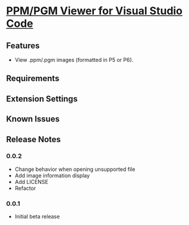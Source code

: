 # [PPM/PGM Viewer for Visual Studio Code](https://marketplace.visualstudio.com/items?itemName=ngtystr.ppm-pgm-viewer-for-vscode)

## Features

- View .ppm/.pgm images (formatted in P5 or P6).

## Requirements

## Extension Settings

## Known Issues

## Release Notes

### 0.0.2

- Change behavior when opening unsupported file
- Add image information display
- Add LICENSE
- Refactor

### 0.0.1

- Initial beta release
